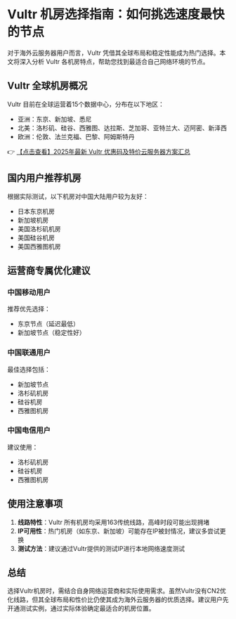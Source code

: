 # Vultr 机房选择指南：如何挑选速度最快的节点

对于海外云服务器用户而言，Vultr 凭借其全球布局和稳定性能成为热门选择。本文将深入分析 Vultr 各机房特点，帮助您找到最适合自己网络环境的节点。

## Vultr 全球机房概况

Vultr 目前在全球运营着15个数据中心，分布在以下地区：
- 亚洲：东京、新加坡、悉尼
- 北美：洛杉矶、硅谷、西雅图、达拉斯、芝加哥、亚特兰大、迈阿密、新泽西
- 欧洲：伦敦、法兰克福、巴黎、阿姆斯特丹

👉 [【点击查看】2025年最新 Vultr 优惠码及特价云服务器方案汇总](https://bit.ly/VuLtr)

## 国内用户推荐机房

根据实际测试，以下机房对中国大陆用户较为友好：
- 日本东京机房
- 新加坡机房
- 美国洛杉矶机房
- 美国硅谷机房
- 美国西雅图机房

## 运营商专属优化建议

### 中国移动用户
推荐优先选择：
- 东京节点（延迟最低）
- 新加坡节点（稳定性好）

### 中国联通用户
最佳选择包括：
- 新加坡节点
- 洛杉矶机房
- 硅谷机房
- 西雅图机房

### 中国电信用户
建议使用：
- 洛杉矶机房
- 硅谷机房
- 西雅图机房

## 使用注意事项

1. **线路特性**：Vultr 所有机房均采用163传统线路，高峰时段可能出现拥堵
2. **IP可用性**：热门机房（如东京、新加坡）可能存在IP被封情况，建议多尝试更换
3. **测试方法**：建议通过Vultr提供的测试IP进行本地网络速度测试

## 总结

选择Vultr机房时，需结合自身网络运营商和实际使用需求。虽然Vultr没有CN2优化线路，但其全球布局和性价比仍使其成为海外云服务器的优质选择。建议用户先开通测试实例，通过实际体验确定最适合的机房位置。